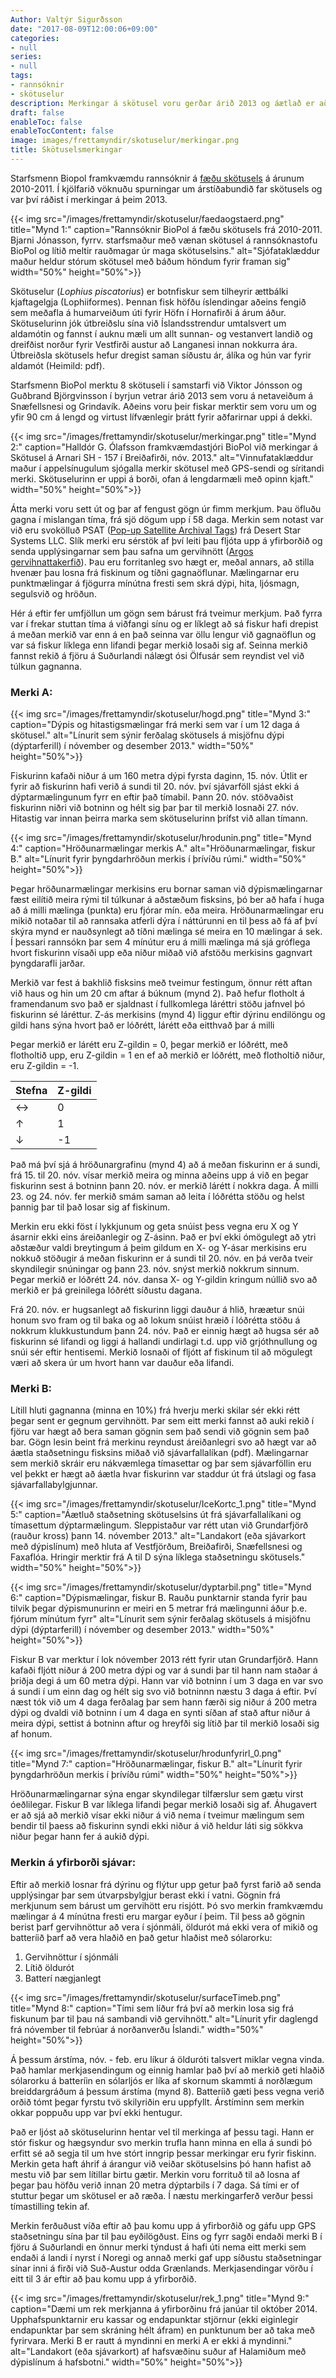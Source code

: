 ```yaml
---
Author: Valtýr Sigurðsson
date: "2017-08-09T12:00:06+09:00"
categories:
- null
series:
- null
tags:
- rannsóknir
- skötuselur
description: Merkingar á skötusel voru gerðar árið 2013 og áætlað er að merkja fleiri núna í ár. Niðurstöður úr fyrstu merkingunum gengu vel og hentar fiskurinn vel til slíkra merkinga. Þetta...
draft: false
enableToc: false
enableTocContent: false
image: images/frettamyndir/skotuselur/merkingar.png
title: Skötuselsmerkingar
---
```

  
Starfsmenn Biopol framkvæmdu rannsóknir á [fæðu skötusels](http://biopol.is/efni/ranns%C3%B3knir_%C3%A1_sk%C3%B6tusel) á árunum 2010-2011. Í kjölfarið vöknuðu spurningar um árstíðabundið far skötusels og var því ráðist í merkingar á þeim 2013.

{{< img src="/images/frettamyndir/skotuselur/faedaogstaerd.png" title="Mynd 1:" caption="Rannsóknir BioPol á fæðu skötusels frá 2010-2011. Bjarni Jónasson, fyrrv. starfsmaður með vænan skötusel á rannsóknastofu BioPol og lítið meltir rauðmagar úr maga skötuselsins." alt="Sjófataklæddur maður heldur stórum skötusel með báðum höndum fyrir framan sig" width="50%" height="50%">}}

Skötuselur (*Lophius piscatorius*) er botnfiskur sem tilheyrir ættbálki kjaftagelgja (Lophiiformes). Þennan fisk höfðu íslendingar aðeins fengið sem meðafla á humarveiðum úti fyrir Höfn í Hornafirði á árum áður. Skötuselurinn jók útbreiðslu sína við Íslandsstrendur umtalsvert um aldamótin og fannst í auknu mæli um allt sunnan- og vestanvert landið og dreifðist norður fyrir Vestfirði austur að Langanesi innan nokkurra ára. Útbreiðsla skötusels hefur dregist saman síðustu ár, álíka og hún var fyrir aldamót (Heimild: pdf).

Starfsmenn BioPol merktu 8 skötuseli í samstarfi við Viktor Jónsson og Guðbrand Björgvinsson í byrjun vetrar árið 2013 sem voru á netaveiðum á Snæfellsnesi og Grindavík. Aðeins voru þeir fiskar merktir sem voru um og yfir 90 cm á lengd og virtust lífvænlegir þrátt fyrir aðfarirnar uppi á dekki.

{{< img src="/images/frettamyndir/skotuselur/merkingar.png" title="Mynd 2:" caption="Halldór G. Ólafsson framkvæmdastjóri BioPol við merkingar á Skötusel á Arnari SH - 157 í Breiðafirði, nóv. 2013." alt="Vinnufataklæddur maður í appelsínugulum sjógalla merkir skötusel með GPS-sendi og síritandi merki. Skötuselurinn er uppi á borði, ofan á lengdarmæli með opinn kjaft." width="50%" height="50%">}}

Átta merki voru sett út og þar af fengust gögn úr fimm merkjum. Þau öfluðu gagna í mislangan tíma, frá sjö dögum upp í 58 daga. Merkin sem notast var við eru svokölluð PSAT ([Pop-up Satellite Archival Tags](http://www.desertstar.com/page/seatag-mod)) frá Desert Star Systems LLC. Slík merki eru sérstök af því leiti þau fljóta upp á yfirborðið og senda upplýsingarnar sem þau safna um gervihnött ([Argos gervihnattakerfið](https://en.wikipedia.org/wiki/Argos_system)). Þau eru forritanleg svo hægt er, meðal annars, að stilla hvenær þau losna frá fiskinum og tíðni gagnaöflunar. Mælingarnar eru punktmælingar á fjögurra mínútna fresti sem skrá dýpi, hita, ljósmagn, segulsvið og hröðun.

Hér á eftir fer umfjöllun um gögn sem bárust frá tveimur merkjum. Það fyrra var í frekar stuttan tíma á viðfangi sínu og er líklegt að sá fiskur hafi drepist á meðan merkið var enn á en það seinna var öllu lengur við gagnaöflun og var sá fiskur líklega enn lifandi þegar merkið losaði sig af. Seinna merkið fannst rekið á fjöru á Suðurlandi nálægt ósi Ölfusár sem reyndist vel við túlkun gagnanna.

### Merki A:

{{< img src="/images/frettamyndir/skotuselur/hogd.png" title="Mynd 3:" caption="Dýpis og hitastigsmælingar frá merki sem var í um 12 daga á skötusel." alt="Línurit sem sýnir ferðalag skötusels á misjöfnu dýpi (dýptarferill) í nóvember og desember 2013." width="50%" height="50%">}}

Fiskurinn kafaði niður á um 160 metra dýpi fyrsta daginn, 15. nóv. Útlit er fyrir að fiskurinn hafi verið á sundi til 20. nóv. því sjávarföll sjást ekki á dýptarmælingunum fyrr en eftir það tímabil. Þann 20. nóv. stöðvaðist fiskurinn niðri við botninn og hélt sig þar þar til merkið losnaði 27. nóv.  Hitastig var innan þeirra marka sem skötuselurinn þrífst við allan tímann.

{{< img src="/images/frettamyndir/skotuselur/hrodunin.png" title="Mynd 4:" caption="Hröðunarmælingar merkis A." alt="Hröðunarmælingar, fiskur B." alt="Línurit fyrir þyngdarhröðun merkis í þrívíðu rúmi." width="50%" height="50%">}}

Þegar hröðunarmælingar merkisins eru bornar saman við dýpismælingarnar fæst eilítið meira rými til túlkunar á aðstæðum fisksins, þó ber að hafa í huga að á milli mælinga (punkta) eru fjórar mín. eða meira. Hröðunarmælingar eru mikið notaðar til að rannsaka atferli dýra í náttúrunni en til þess að fá af því skýra mynd er nauðsynlegt að tíðni mælinga sé meira en 10 mælingar á sek. Í þessari rannsókn þar sem 4 mínútur eru á milli mælinga má sjá gróflega hvort fiskurinn vísaði upp eða niður miðað við afstöðu merkisins gagnvart þyngdarafli jarðar.

Merkið var fest á bakhlið fisksins með tveimur festingum, önnur rétt aftan við haus og hin um 20 cm aftar á búknum (mynd 2). Það hefur flotholt á framendanum svo það er sjaldnast í fullkomlega láréttri stöðu jafnvel þó fiskurinn sé láréttur.
Z-ás merkisins (mynd 4) liggur eftir dýrinu endilöngu og gildi hans sýna hvort það er lóðrétt, lárétt eða eitthvað þar á milli

Þegar merkið er lárétt eru Z-gildin = 0, þegar merkið er lóðrétt, með flotholtið upp, eru Z-gildin = 1 en ef að merkið er lóðrétt, með flotholtið niður, eru Z-gildin = -1.

 Stefna | Z-gildi
--------|------
      ↔ | 0
      ↑ | 1
      ↓ | -1


Það má því sjá á hröðunargrafinu (mynd 4) að á meðan fiskurinn er á sundi, frá 15. til 20. nóv. vísar merkið meira og minna aðeins upp á við en þegar fiskurinn sest á botninn þann 20. nóv. er merkið lárétt í nokkra daga. Á milli 23. og 24. nóv. fer merkið smám saman að leita í lóðrétta stöðu og helst þannig þar til það losar sig af fiskinum.

Merkin eru ekki föst í lykkjunum og geta snúist þess vegna eru X og Y ásarnir ekki eins áreiðanlegir og Z-ásinn. Það er því ekki ómögulegt að ytri aðstæður valdi breytingum á þeim gildum en X- og Y-ásar merkisins eru nokkuð stöðugir á meðan fiskurinn er á sundi til 20. nóv. en þá verða tveir skyndilegir snúningar og þann 23. nóv. snýst merkið nokkrum sinnum. Þegar merkið er lóðrétt 24. nóv. dansa X- og Y-gildin kringum núllið svo að merkið er þá greinilega lóðrétt síðustu dagana.

Frá 20. nóv. er hugsanlegt að fiskurinn liggi dauður á hlið, hræætur snúi honum svo fram og til baka og að lokum snúist hræið í lóðrétta stöðu á nokkrum klukkustundum þann 24. nóv. Það er einnig hægt að hugsa sér að fiskurinn sé lifandi og liggi á hallandi undirlagi t.d. upp við grjóthnullung og snúi sér eftir hentisemi. Merkið losnaði of fljótt af fiskinum til að mögulegt væri að skera úr um hvort hann var dauður eða lifandi.

### Merki B:

Lítill hluti gagnanna (minna en 10%) frá hverju merki skilar sér ekki rétt þegar sent er gegnum gervihnött. Þar sem eitt merki fannst að auki rekið í fjöru var hægt að bera saman gögnin sem það sendi við gögnin sem það bar. Gögn lesin beint frá merkinu reyndust áreiðanlegri svo að hægt var að áætla staðsetningu fisksins miðað við sjávarfallalíkan (pdf). Mælingarnar sem merkið skráir eru nákvæmlega tímasettar og þar sem sjávarföllin eru vel þekkt er hægt að áætla hvar fiskurinn var staddur út frá útslagi og fasa sjávarfallabylgjunnar.

{{< img src="/images/frettamyndir/skotuselur/IceKortc_1.png" title="Mynd 5:" caption="Áætluð staðsetning skötuselsins út frá sjávarfallalíkani og tímasettum dýptarmælingum. Sleppistaður var rétt utan við Grundarfjörð (rauður kross) þann 14. nóvember 2013." alt="Landakort (eða sjávarkort með dýpislínum) með hluta af Vestfjörðum, Breiðafirði, Snæfellsnesi og Faxaflóa. Hringir merktir frá A til D sýna líklega staðsetningu skötusels." width="50%" height="50%">}}

{{< img src="/images/frettamyndir/skotuselur/dyptarbil.png" title="Mynd 6:" caption="Dýpismælingar, fiskur B. Rauðu punktarnir standa fyrir þau tilvik þegar dýpismunurinn er meiri en 5 metrar frá mælingunni áður þ.e. fjórum mínútum fyrr" alt="Línurit sem sýnir ferðalag skötusels á misjöfnu dýpi (dýptarferill) í nóvember og desember 2013." width="50%" height="50%">}}

Fiskur B var merktur í lok nóvember 2013 rétt fyrir utan Grundarfjörð. Hann kafaði fljótt niður á 200 metra dýpi og var á sundi þar til hann nam staðar á þriðja degi á um 60 metra dýpi. Hann var við botninn í um 3 daga en var svo á sundi í um einn dag og hélt sig svo við botninnn næstu 3 daga á eftir. Því næst tók við um 4 daga ferðalag þar sem hann færði sig niður á 200 metra dýpi og dvaldi við botninn í um 4 daga en synti síðan af stað aftur niður á meira dýpi, settist á botninn aftur og hreyfði sig lítið þar til merkið losaði sig af honum.

{{< img src="/images/frettamyndir/skotuselur/hrodunfyrirl_0.png" title="Mynd 7:" caption="Hröðunarmælingar, fiskur B." alt="Línurit fyrir þyngdarhröðun merkis í þrívíðu rúmi" width="50%" height="50%">}}

Hröðunarmælingarnar sýna engar skyndilegar tilfærslur sem gætu virst óeðlilegar. Fiskur B var líklega lifandi þegar merkið losaði sig af. Áhugavert er að sjá að merkið vísar ekki niður á við nema í tveimur mælingum sem bendir til þaess að fiskurinn syndi ekki niður á við heldur láti sig sökkva niður þegar hann fer á aukið dýpi.

### Merkin á yfirborði sjávar:

Eftir að merkið losnar frá dýrinu og flýtur upp getur það fyrst farið að senda upplýsingar þar sem útvarpsbylgjur berast ekki í vatni. Gögnin frá merkjunum sem bárust um gervihött eru risjótt. Þó svo merkin framkvæmdu mælingar á 4 mínútna fresti eru margar eyður í þeim. Til þess að gögnin berist þarf gervihnöttur að vera í sjónmáli, öldurót má ekki vera of mikið og batteríið þarf að vera hlaðið en það getur hlaðist með sólarorku:

1. Gervihnöttur í sjónmáli
2. Lítið öldurót
3. Batterí nægjanlegt

{{< img src="/images/frettamyndir/skotuselur/surfaceTimeb.png" title="Mynd 8:" caption="Tími sem líður frá því að merkin losa sig frá fiskunum þar til þau ná sambandi við gervihnött." alt="Línurit yfir daglengd frá nóvember til febrúar á norðanverðu Íslandi." width="50%" height="50%">}}

Á þessum árstíma, nóv. - feb. eru líkur á ölduróti talsvert miklar vegna vinda. Það hamlar merkjasendingum  og einnig hamlar það því að merkið geti hlaðið sólarorku á batteríin en sólarljós er líka af skornum skammti á norðlægum breiddargráðum á þessum árstíma (mynd 8). Batteríið gæti þess vegna verið orðið tómt þegar fyrstu tvö skilyriðin eru uppfyllt. Árstíminn sem merkin okkar poppuðu upp var því ekki hentugur.

Það er ljóst að skötuselurinn hentar vel til merkinga af þessu tagi. Hann er stór fiskur og hægsyndur svo merkin trufla hann minna en ella á sundi þó erfitt sé að segja til um hve stórt inngrip þessar merkingar eru fyrir fiskinn. Merkin geta haft áhrif á árangur við veiðar skötuselsins þó hann hafist að mestu við þar sem lítillar birtu gætir.
Merkin voru forrituð til að losna af þegar þau höfðu verið innan 20 metra dýptarbils í 7 daga. Sá tími er of stuttur þegar um skötusel er að ræða. Í næstu merkingarferð verður þessi tímastilling tekin af.

Merkin ferðuðust víða eftir að þau komu upp á yfirborðið og gáfu upp GPS staðsetningu sína þar til þau eyðilögðust. Eins og fyrr sagði endaði merki B í fjöru á Suðurlandi en önnur merki týndust á hafi úti nema eitt merki sem endaði á landi í nyrst í Noregi og annað merki gaf upp síðustu staðsetningar sínar inni á firði við Suð-Austur odda Grænlands. Merkjasendingar vörðu í eitt til 3 ár eftir að þau komu upp á yfirborðið.

{{< img src="/images/frettamyndir/skotuselur/rek_1.png" title="Mynd 9:" caption="Dæmi um rek merkjanna á yfirborðinu frá janúar til október 2014. Upphafspunktarnir eru kassar og endapunktar stjörnur (ekki eiginlegir endapunktar þar sem skráning hélt áfram) en punktunum ber að taka með fyrirvara. Merki B er rautt á myndinni en merki A er ekki á myndinni." alt="Landakort (eða sjávarkort) af hafsvæðinu suður af Halamiðum með dýpislínum á hafsbotni." width="50%" height="50%">}}

